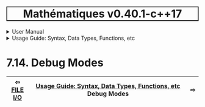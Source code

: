 <h1 style='border: 2px solid; text-align: center'>Mathématiques v0.40.1-c++17</h1>

<details>

<summary>User Manual</summary>

# [User Manual](../../README.md)<br>
1. [About](../../about/README.md)<br>
2. [License](../../license/README.md)<br>
3. [Status, Planned Work & Release Notes](../../status-release/README.md)<br>
4. [Description and Example Usage](../../description-examples/README.md)<br>
5. [Installation](../../installation/README.md)<br>
6. [Your First Mathématiques Project](../../first-project/README.md)<br>
7. _Usage Guide: Syntax, Data Types, Functions, etc_ <br>
8. [Benchmarks](../../benchmarks/README.md)<br>
9. [Tests](../../test/README.md)<br>
10. [Developer Guide: Modifying and Extending Mathématiques](../../developer-guide/README.md)<br>


</details>



<details>

<summary>Usage Guide: Syntax, Data Types, Functions, etc</summary>

# [7. Usage Guide: Syntax, Data Types, Functions, etc](../README.md)<br>
7.1. [Usage Guide Notation](../notation/README.md)<br>
7.2. [Scalar Types (Real, Imaginary, Complex & Quaternion)](../scalars/README.md)<br>
7.3. [Container Types (Vector, Matrix & MultiArray)](../containers/README.md)<br>
7.4. [Operators](../operators/README.md)<br>
7.5. [Functions](../functions/README.md)<br>
7.6. [Linear Algebra](../linear-algebra/README.md)<br>
7.7. [Indexing, Masks, and Sorting](../indexing-sorting/README.md)<br>
7.8. [Ranges and Grids](../ranges-grids/README.md)<br>
7.9. [Calculus](../calculus/README.md)<br>
7.10. [Vector Calculus](../vector-calculus/README.md)<br>
7.11. [MultiArray Calculus](../tensor-calculus/README.md)<br>
7.12. [Display of Results](../display/README.md)<br>
7.13. [FILE I/O](../file-io/README.md)<br>
7.14. _Debug Modes_ <br>


</details>



# 7.14. Debug Modes



| ⇦ <br />[FILE I/O](../file-io/README.md)  | [Usage Guide: Syntax, Data Types, Functions, etc](../README.md)<br />Debug Modes<br /><img width=1000/> | ⇨ <br />   |
| ------------ | :-------------------------------: | ------------ |

